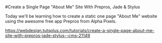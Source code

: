 #Create a Single Page "About Me" Site With Prepros, Jade & Stylus

Today we'll be learning how to create a static one page "About Me" website using the awesome free app Prepros from Alpha Pixels.

https://webdesign.tutsplus.com/tutorials/create-a-single-page-about-me-site-with-prepros-jade-stylus--cms-21149
